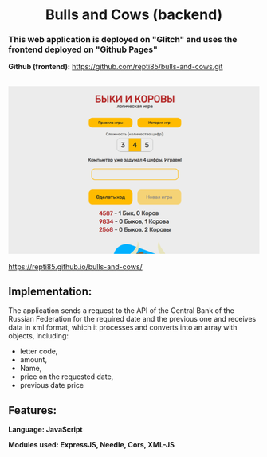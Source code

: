 <h1 align="center">
Bulls and Cows (backend)
</h1>

<h3>This web application is deployed on "Glitch" and uses the frontend deployed on "Github Pages"</h3>

  **Github (frontend):**  https://github.com/repti85/bulls-and-cows.git 
<br><br>

<a href="https://repti85.github.io/bulls-and-cows">
<img src="img/bulls-and-cows-scr.png" width="600">
</a>

https://repti85.github.io/bulls-and-cows/

## Implementation:
The application sends a request to the API of the Central Bank of the Russian Federation for the required date and the previous one and receives data in xml format, which it processes and converts into an array with objects, including:
- letter code,
- amount,
- Name,
- price on the requested date,
- previous date price

## Features:
**Language: JavaScript**

**Modules used: ExpressJS, Needle, Cors, XML-JS**
